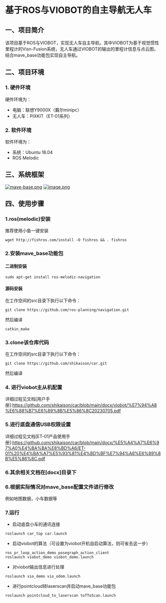 # 基于ROS与VIOBOT的自主导航无人车

## 一、项目简介
该项目基于ROS与VIOBOT，实现无人车自主导航。其中VIOBOT为基于视觉惯性里程计的Visn-Fusion系统，无人车通过VIOBOT的输出的里程计信息与点云图，结合mave_base功能包实现自主导航。
## 二、项目环境
### 1. 硬件环境
硬件环境为：
- 电脑：联想Y9000X（戴尔minipc）
- 无人车：PIXKIT（ET-01系列）

### 2. 软件环境
软件环境为：
- 系统：Ubuntu 18.04
- ROS Melodic

## 三、系统框架
[![mave-base.png](https://i.postimg.cc/3JrJj7V6/mave-base.png)](https://postimg.cc/ThS6f8Rq)
[![image.png](https://i.postimg.cc/pVznc20L/image.png)](https://postimg.cc/14RtfZhk)

## 四、使用步骤
### 1.ros(melodic)安装
推荐使用小鱼一键安装
```
wget http://fishros.com/install -O fishros && . fishros
```
### 2.安装mave_base功能包
#### 二进制安装
```
sudo apt-get install ros-melodic-navigation
```
#### 源码安装
在工作空间的src目录下执行以下命令：
```
git clone https://github.com/ros-planning/navigation.git
```
然后编译
```
catkin_make
```
### 3.clone该仓库代码
在工作空间的src目录下执行以下命令：
```
git clone https://github.com/shikaison/car.git
```
然后编译
### 4. 进行viobot主从机配置
详细过程见文档[用户手册]:https://github.com/shikaison/car/blob/main/docx/viobot/%E7%94%A8%E6%88%B7%E6%89%8B%E5%86%8C20230705.pdf
### 5.进行底盘通信USB权限设置
详细过程见文档[ET-01产品使用手册]:https://github.com/shikaison/car/blob/main/docx/%E5%A4%A7%E6%97%A0%E4%BA%BA%E8%BD%A6/ET-01%20%E4%BA%A7%E5%93%81%E4%BD%BF%E7%94%A8%E6%89%8B%E5%86%8C.pdf
### 6.其余相关文档在[docx]目录下
### 6.根据实际情况对mave_base配置文件进行修改
例如地图数据，小车数据等
### 7.运行
+ 启动底盘小车的通讯连接
```
roslaunch car_top car.launch
```
+ 启动viobot的算法（可设置为viobot开机自启动算法，则可省去这一步）
```
ros pr_loop_action_demo posegraph_action_client
roslaunch viobot_demo viobot_demo.launch
```
+ 对viobot输出信息进行处理
```
roslaunch vio_demo vio_odom.launch
```
+ 进行pointcloud转laserscan并启动mave_base功能包
```
roslaunch pointcloud_to_laserscan tofToScan.launch
```